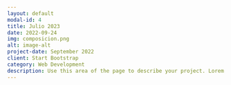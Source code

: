 ```yaml
---
layout: default
modal-id: 4
title: Julio 2023
date: 2022-09-24
img: composicion.png
alt: image-alt
project-date: September 2022
client: Start Bootstrap
category: Web Development
description: Use this area of the page to describe your project. Lorem ipsum dolor sit amet, consectetur adipisicing elit. Mollitia neque assumenda ipsam nihil, molestias magnam, recusandae quos quis inventore quisquam velit asperiores, vitae? Reprehenderit soluta, eos quod consequuntur itaque. Nam.
---
```


